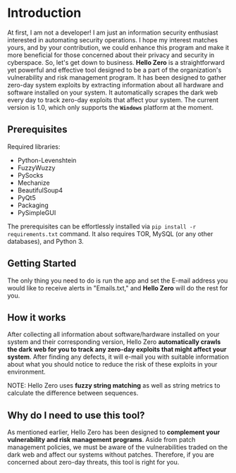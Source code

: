 # Introduction

At first, I am not a developer! I am just an information security enthusiast interested in automating security operations. I hope my interest matches yours, and by your contribution, we could enhance this program and make it more beneficial for those concerned about their privacy and security in cyberspace.
So, let's get down to business. **Hello Zero** is a straightforward yet powerful and effective tool designed to be a part of the organization's vulnerability and risk management program. It has been designed to gather zero-day system exploits by extracting information about all hardware and software installed on your system. It automatically scrapes the dark web every day to track zero-day exploits that affect your system. The current version is 1.0, which only supports the **`Windows`** platform at the moment.


## Prerequisites

Required libraries:

- Python-Levenshtein
- FuzzyWuzzy
- PySocks
- Mechanize
- BeautifulSoup4
- PyQt5
- Packaging
- PySimpleGUI

  
The prerequisites can be effortlessly installed via `pip install -r requirements.txt` command.
It also requires TOR, MySQL (or any other databases), and Python 3.


## Getting Started
The only thing you need to do is run the app and set the E-mail address you would like to receive alerts in "Emails.txt," and **Hello Zero** will do the rest for you.


## How it works

After collecting all information about software/hardware installed on your system and their corresponding version, Hello Zero **automatically crawls the dark web for you to track any zero-day exploits that might affect your system**. After finding any defects, it will e-mail you with suitable information about what you should notice to reduce the risk of these exploits in your environment.

NOTE: Hello Zero uses **fuzzy string matching** as well as string metrics to calculate the difference between sequences.

## Why do I need to use this tool?

As mentioned earlier, Hello Zero has been designed to **complement your vulnerability and risk management programs**. Aside from patch management policies, we must be aware of the vulnerabilities traded on the dark web and affect our systems without patches. Therefore, if you are concerned about zero-day threats, this tool is right for you.
